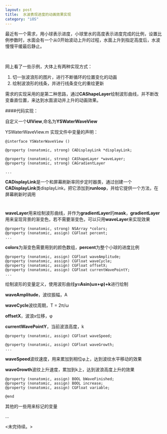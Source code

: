 ```yaml
---
layout: post
title:  水波表现进度的动画效果实现
category: "iOS"
---
```




最近有一个需求，用小球表示进度，小球里水的高度表示进度完成的比例，设置比例参数时，水面会有一个从0开始波动上升的过程，水面上升到指定高度后，水波慢慢平缓最后静止。


<br>

网上看了一些示例，大体上有两种实现方式：

1. 切一张波浪形的图片，进行不断循环的位置变化的动画
2. 绘制波浪形的线条，并进行线条变化的重绘更新

需求的实现采用的是第二种思路，通过**CAShapeLayer**绘制波形曲线，并不断改变垂直位置，来达到水面波动并上升的动画效果。

####代码实现：

自定义一个**UIView**,命名为**YSWaterWaveView**

YSWaterWaveView.m 实现文件中变量的声明：


	@interface YSWaterWaveView ()

	@property (nonatomic, strong) CADisplayLink *displayLink;

	@property (nonatomic, strong) CAShapeLayer *waveLayer;
	@property (nonatomic, strong) CAGradientLayer

	...

**CADisplayLink**是一个和屏幕刷新率同步定时器类，通过创建一个**CADisplayLink**类displayLink，把它添加到**runloop**，并给它提供一个方法，在屏幕刷新时调用
# 

**waveLayer**用来绘制波形曲线，并作为**gradientLayer**的**mask**，**gradientLayer**用来呈现背景的渐变色，若不需要渐变色，可以只用**waveLayer**来实现效果
  

	@property (nonatomic, strong) NSArray *colors;  
	@property (nonatomic, assign) CGFloat percent;  
	...

**colors**为渐变色需要用到的颜色数组，**percent**为整个小球的进度比例



	@property (nonatomic, assign) CGFloat waveAmplitude;   
	@property (nonatomic, assign) CGFloat waveCycle;
	@property (nonatomic, assign) CGFloat offsetX;   
	@property (nonatomic, assign) CGFloat currentWavePointY; 
	...        
	
绘制波形的变量定义，使用波形曲线**y=Asin(ωx+φ)+k**进行绘制

**waveAmplitude**，波纹振幅，A

**waveCycle**波纹周期，T = 2π/ω

**offsetX**，波浪x位移，φ

**currentWavePointY**，当前波浪高度，k



	@property (nonatomic, assign) CGFloat waveSpeed;      
	
	@property (nonatomic, assign) CGFloat waveGrowth;    
	... 
	
**waveSpeed**波纹速度，用来累加到相位φ上，达到波纹水平移动的效果

**waveGrowth**波纹上升速度，累加到k上，达到波浪高度上升的效果



	@property (nonatomic, assign) BOOL bWaveFinished;
	@property (nonatomic, assign) BOOL increase;
	@property (nonatomic, assign) CGFloat variable;

	@end

其他的一些用来标记的变量

...

<未完待续。>
